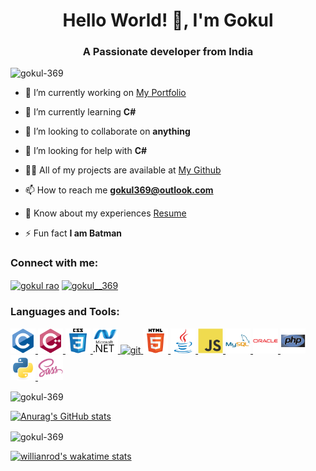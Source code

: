 <h1 align="center">Hello World! 👋, I'm Gokul</h1>
<h3 align="center">A Passionate developer from India</h3>

<p align="left"> <img src="https://komarev.com/ghpvc/?username=gokul-369&label=Profile%20views&color=0e75b6&style=flat" alt="gokul-369" /> </p>

- 🔭 I’m currently working on [My Portfolio](https://github.com/gokul-369/Portfolio)

- 🌱 I’m currently learning **C#**

- 👯 I’m looking to collaborate on **anything**

- 🤝 I’m looking for help with **C#** 

- 👨‍💻 All of my projects are available at [ My Github](https://github.com/gokul-369)

- 📫 How to reach me **gokul369@outlook.com**

- 📄 Know about my experiences [Resume](https://drive.google.com/file/d/1T30MLBK0KwiudonpR-FOcqJbIafcFBAO/view?usp=sharing)

- ⚡ Fun fact **I am Batman**

<h3 align="left">Connect with me:</h3>
<p align="left">
<a href="https://linkedin.com/in/gokul rao" target="blank"><img align="center" src="https://cdn.jsdelivr.net/npm/simple-icons@3.0.1/icons/linkedin.svg" alt="gokul rao" height="30" width="40" /></a>
<a href="https://instagram.com/gokul__369" target="blank"><img align="center" src="https://cdn.jsdelivr.net/npm/simple-icons@3.0.1/icons/instagram.svg" alt="gokul__369" height="30" width="40" /></a>
</p>

<h3 align="left">Languages and Tools:</h3>
<p align="left"> <a href="https://www.cprogramming.com/" target="_blank"> <img src="https://raw.githubusercontent.com/devicons/devicon/master/icons/c/c-original.svg" alt="c" width="40" height="40"/> </a> <a href="https://www.w3schools.com/cpp/" target="_blank"> <img src="https://raw.githubusercontent.com/devicons/devicon/master/icons/cplusplus/cplusplus-original.svg" alt="cplusplus" width="40" height="40"/> </a> <a href="https://www.w3schools.com/css/" target="_blank"> <img src="https://raw.githubusercontent.com/devicons/devicon/master/icons/css3/css3-original-wordmark.svg" alt="css3" width="40" height="40"/> </a> <a href="https://dotnet.microsoft.com/" target="_blank"> <img src="https://raw.githubusercontent.com/devicons/devicon/master/icons/dot-net/dot-net-original-wordmark.svg" alt="dotnet" width="40" height="40"/> </a> <a href="https://git-scm.com/" target="_blank"> <img src="https://www.vectorlogo.zone/logos/git-scm/git-scm-icon.svg" alt="git" width="40" height="40"/> </a> <a href="https://www.w3.org/html/" target="_blank"> <img src="https://raw.githubusercontent.com/devicons/devicon/master/icons/html5/html5-original-wordmark.svg" alt="html5" width="40" height="40"/> </a> <a href="https://www.java.com" target="_blank"> <img src="https://raw.githubusercontent.com/devicons/devicon/master/icons/java/java-original.svg" alt="java" width="40" height="40"/> </a> <a href="https://developer.mozilla.org/en-US/docs/Web/JavaScript" target="_blank"> <img src="https://raw.githubusercontent.com/devicons/devicon/master/icons/javascript/javascript-original.svg" alt="javascript" width="40" height="40"/> </a> <a href="https://www.mysql.com/" target="_blank"> <img src="https://raw.githubusercontent.com/devicons/devicon/master/icons/mysql/mysql-original-wordmark.svg" alt="mysql" width="40" height="40"/> </a> <a href="https://www.oracle.com/" target="_blank"> <img src="https://raw.githubusercontent.com/devicons/devicon/master/icons/oracle/oracle-original.svg" alt="oracle" width="40" height="40"/> </a> <a href="https://www.php.net" target="_blank"> <img src="https://raw.githubusercontent.com/devicons/devicon/master/icons/php/php-original.svg" alt="php" width="40" height="40"/> </a> <a href="https://www.python.org" target="_blank"> <img src="https://raw.githubusercontent.com/devicons/devicon/master/icons/python/python-original.svg" alt="python" width="40" height="40"/> </a> <a href="https://sass-lang.com" target="_blank"> <img src="https://raw.githubusercontent.com/devicons/devicon/master/icons/sass/sass-original.svg" alt="sass" width="40" height="40"/> </a> </p>


<p><img align="center" src="https://github-readme-stats.vercel.app/api/top-langs?username=gokul-369&langs_count=8&show_icons=true&locale=en&layout=compact" alt="gokul-369" /></p>
 
 [![Anurag's GitHub stats](https://github-readme-stats.vercel.app/api?username=gokul-369&show_icons=true&theme=tokyonight&count_private=true)](https://github.com/anuraghazra/github-readme-stats)
 <p><img align="center" src="https://github-readme-streak-stats.herokuapp.com/?user=gokul-369&" alt="gokul-369" /></p>
 
[![willianrod's wakatime stats](https://github-readme-stats.vercel.app/api/wakatime?username=Gokul_369&v=2)](https://github.com/anuraghazra/github-readme-stats)


